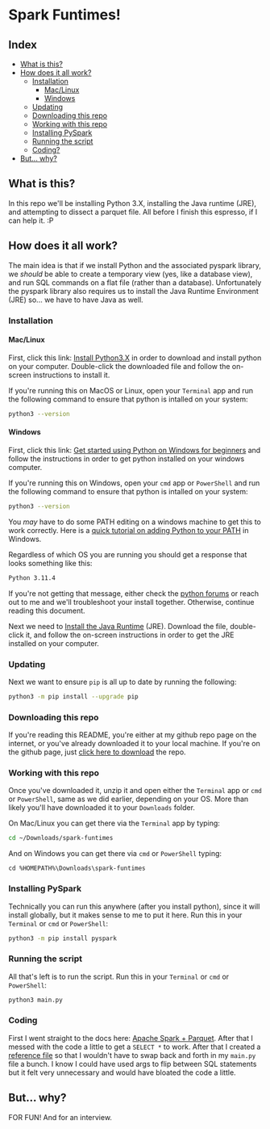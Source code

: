 # Spark Funtimes!

## Index
- [What is this?](#what-is-this)
- [How does it all work?](#how-does-it-all-work)
    - [Installation](#installation)
        - [Mac/Linux](#maclinux)
        - [Windows](#windows)
    - [Updating](#updating)
    - [Downloading this repo](#downloading-this-repo)
    - [Working with this repo](#working-with-this-repo)
    - [Installing PySpark](#installing-pyspark)
    - [Running the script](#running-the-script)
    - [Coding?](#coding)
- [But... why?](#but-why)

## What is this?

In this repo we'll be installing Python 3.X, installing the Java runtime (JRE), and attempting to dissect a parquet file. All before I finish this espresso, if I can help it. :P

## How does it all work?

The main idea is that if we install Python and the associated pyspark library, we *should* be able to create a temporary view (yes, like a database view), and run SQL commands on a flat file (rather than a database). Unfortunately the pyspark library also requires us to install the Java Runtime Environment (JRE) so... we have to have Java as well.

### Installation

#### Mac/Linux

First, click this link: [Install Python3.X](https://www.python.org/downloads/) in order to download and install python on your computer. Double-click the downloaded file and follow the on-screen instructions to install it.

If you're running this on MacOS or Linux, open your `Terminal` app and run the following command to ensure that python is intalled on your system:
```bash
python3 --version
```

#### Windows

First, click this link: [Get started using Python on Windows for beginners](https://learn.microsoft.com/en-us/windows/python/beginners) and follow the instructions in order to get python installed on your windows computer.

If you're running this on Windows, open your `cmd` app or `PowerShell` and run the following command to ensure that python is intalled on your system:
```bash
python3 --version
```

You *may* have to do some PATH editing on a windows machine to get this to work correctly. Here is a [quick tutorial on adding Python to your PATH](https://www.youtube.com/watch?v=3J96_vyfx8Y) in Windows.

Regardless of which OS you are running you should get a response that looks something like this:
```bash
Python 3.11.4
```

If you're not getting that message, either check the [python forums](https://discuss.python.org/) or reach out to me and we'll troubleshoot your install together. Otherwise, continue reading this document.

Next we need to [Install the Java Runtime](https://www.java.com/en/) (JRE). Download the file, double-click it, and follow the on-screen instructions in order to get the JRE installed on your computer.

### Updating

Next we want to ensure `pip` is all up to date by running the following:
```bash
python3 -m pip install --upgrade pip
```

### Downloading this repo

If you're reading this README, you're either at my github repo page on the internet, or you've already downloaded it to your local machine. If you're on the github page, just [click here to download](https://github.com/theinfamousrj/spark-funtimes/archive/refs/heads/main.zip) the repo. 

### Working with this repo

Once you've downloaded it, unzip it and open either the `Terminal` app or `cmd` or `PowerShell`, same as we did earlier, depending on your OS. More than likely you'll have downloaded it to your `Downloads` folder.

On Mac/Linux you can get there via the `Terminal` app by typing:
```bash
cd ~/Downloads/spark-funtimes
```

And on Windows you can get there via `cmd` or `PowerShell` typing:
```PWSH
cd %HOMEPATH%\Downloads\spark-funtimes
```

### Installing PySpark

Technically you can run this anywhere (after you install python), since it will install globally, but it makes sense to me to put it here. Run this in your `Terminal` or `cmd` or `PowerShell`:
```bash
python3 -m pip install pyspark
```

### Running the script

All that's left is to run the script. Run this in your `Terminal` or `cmd` or `PowerShell`:
```bash
python3 main.py
```

### Coding

First I went straight to the docs here: [Apache Spark + Parquet](https://spark.apache.org/docs/latest/sql-data-sources-parquet.html). After that I messed with the code a little to get a `SELECT *` to work. After that I created a [reference file](reference.txt) so that I wouldn't have to swap back and forth in my `main.py` file a bunch. I know I could have used args to flip between SQL statements but it felt very unnecessary and would have bloated the code a little.

## But... why?

FOR FUN! And for an interview.